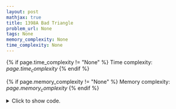 ```yaml
---
layout: post
mathjax: true
title: 1398A Bad Triangle
problem_url: None
tags: None
memory_complexity: None
time_complexity: None
---
```




{% if page.time_complexity != "None" %}
Time complexity: ${{ page.time_complexity }}$
{% endif %}

{% if page.memory_complexity != "None" %}
Memory complexity: ${{ page.memory_complexity }}$
{% endif %}

<details>
<summary>
<p style="display:inline">Click to show code.</p>
</summary>
```cpp
{% raw %}
using namespace std;
using vi = vector<int>;
int main(void)
{
    int t, n;
    vi a;
    cin >> t;
    while (t--)
    {
        cin >> n;
        a.resize(n);
        for (auto &ai : a)
            cin >> ai;
        int x = a[0] + a[1];
        auto it = lower_bound(a.begin(), a.end(), x);
        if (it == a.end())
            cout << -1 << endl;
        else
        {
            cout << 1 << " " << 2 << " " << distance(a.begin(), it) + 1 << endl;
        }
    }
    return 0;
}

{% endraw %}
```
</details>

